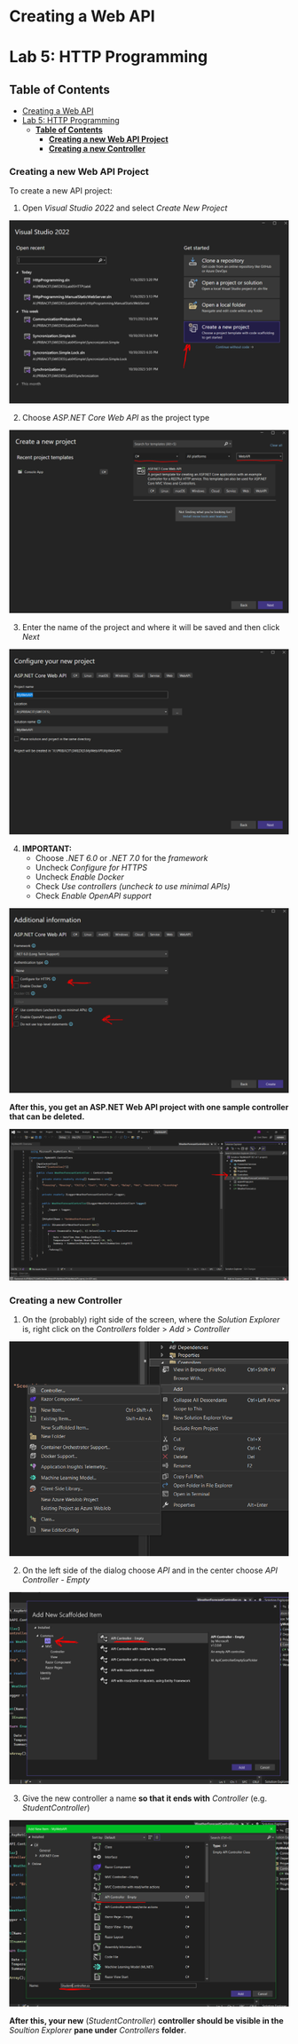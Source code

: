 # Creating a Web API
# Lab 5: HTTP Programming

## **Table of Contents**

- [Creating a Web API](#creating-a-web-api)
- [Lab 5: HTTP Programming](#lab-5-http-programming)
  - [**Table of Contents**](#table-of-contents)
    - [**Creating a new Web API Project**](#creating-a-new-web-api-project)
    - [**Creating a new Controller**](#creating-a-new-controller)

### **Creating a new Web API Project**

To create a new API project:

1. Open *Visual Studio 2022* and select *Create New Project*

![web-api-new-project](./web-api-new-project.PNG)

2. Choose *ASP.NET Core Web API* as the project type

![web-api-new-project-type](./web-api-new-project-type.PNG)

3. Enter the name of the project and where it will be saved and then click *Next*

![web-api-configure](./web-api-configure.PNG)

4. **IMPORTANT:**
   - Choose *.NET 6.0* or *.NET 7.0* for the *framework* 
   - Uncheck *Configure for HTTPS*
   - Uncheck *Enable Docker*
   - Check *Use controllers (uncheck to use minimal APIs)*
   - Check *Enable OpenAPI support*

![web-api-new-additional-info](./web-api-new-additional-info.PNG)

**After this, you get an ASP.NET Web API project with one sample controller that can be deleted.**

![web-api-controllers](./web-api-controllers.PNG)

### **Creating a new Controller**

1. On the (probably) right side of the screen, where the *Solution Explorer* is, right click on the *Controllers* folder > *Add* > *Controller*
   
![web-api-controller-new](./web-api-controller-new.PNG)

2. On the left side of the dialog choose *API* and in the center choose *API Controller - Empty*

![web-api-controller-type](./web-api-controller-type.PNG)

3. Give the new controller a name **so that it ends with** *Controller* (e.g. *StudentController*)

![web-api-controller-name](./web-api-controller-name.PNG)

**After this, your new** (*StudentController*) **controller should be visible in the** *Soultion Explorer* **pane under** *Controllers* **folder**.
